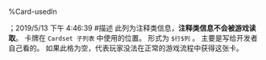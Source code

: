 
%Card-usedIn

；2019/5/13 下午 4:46:39
#描述
此列为注释类信息，**注释类信息不会被游戏读取**。
卡牌在 `Cardset 子列表` 中使用的位置。
形式为 `$行$列` 。
主要是写给开发者自己看的。
如果此格为空，代表玩家没法在正常的游戏流程中获得这张卡。
